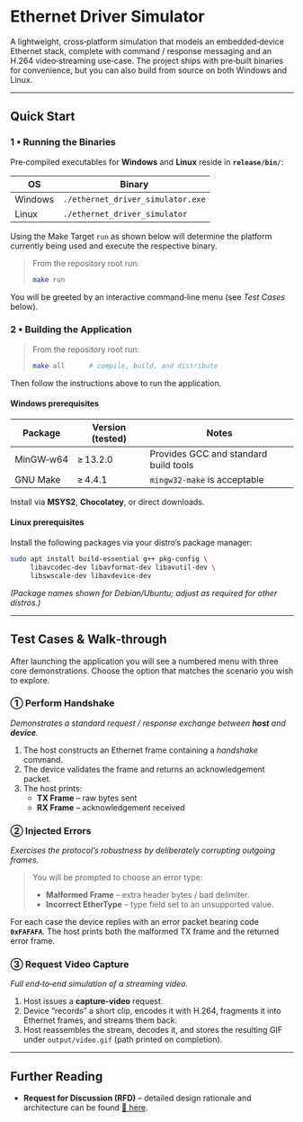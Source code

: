 # Ethernet Driver Simulator

A lightweight, cross‑platform simulation that models an embedded‑device Ethernet stack, complete with command / response messaging and an H.264 video‑streaming use‑case. The project ships with pre‑built binaries for convenience, but you can also build from source on both Windows and Linux.

---

## Quick Start

### 1 ▪ Running the Binaries
Pre‑compiled executables for **Windows** and **Linux** reside in **`release/bin/`**:

| OS | Binary |
|-----|---------|
| Windows | `./ethernet_driver_simulator.exe` |
| Linux   | `./ethernet_driver_simulator`     |

Using the Make Target `run` as shown below will determine the platform currently being used and execute the respective binary.

> From the repository root run:
> ```bash
> make run
> ```

You will be greeted by an interactive command‑line menu (see *Test Cases* below).

### 2 ▪ Building the Application

> From the repository root run:
> ```bash
> make all      # compile, build, and distribute
> ```

Then follow the instructions above to run the application.

#### Windows prerequisites
| Package | Version (tested) | Notes |
|---------|------------------|-------|
| MinGW‑w64 | ≥ 13.2.0 | Provides GCC and standard build tools |
| GNU Make  | ≥ 4.4.1  | `mingw32-make` is acceptable |

Install via **MSYS2**, **Chocolatey**, or direct downloads.

#### Linux prerequisites
Install the following packages via your distro’s package manager:

```bash
sudo apt install build-essential g++ pkg-config \
     libavcodec-dev libavformat-dev libavutil-dev \
     libswscale-dev libavdevice-dev
```
*(Package names shown for Debian/Ubuntu; adjust as required for other distros.)*

---

## Test Cases & Walk‑through
After launching the application you will see a numbered menu with three core demonstrations. Choose the option that matches the scenario you wish to explore.

### ① Perform Handshake
*Demonstrates a standard request / response exchange between **host** and **device**.*

1. The host constructs an Ethernet frame containing a *handshake* command.
2. The device validates the frame and returns an acknowledgement packet.
3. The host prints:
   * **TX Frame** – raw bytes sent
   * **RX Frame** – acknowledgement received

### ② Injected Errors
*Exercises the protocol’s robustness by deliberately corrupting outgoing frames.*

> You will be prompted to choose an error type:
>
> * **Malformed Frame** – extra header bytes / bad delimiter.
> * **Incorrect EtherType** – type field set to an unsupported value.

For each case the device replies with an error packet bearing code **`0xFAFAFA`**. The host prints both the malformed TX frame and the returned error frame.

### ③ Request Video Capture
*Full end‑to‑end simulation of a streaming video.*

1. Host issues a **capture‑video** request.
2. Device “records” a short clip, encodes it with H.264, fragments it into Ethernet frames, and streams them back.
3. Host reassembles the stream, decodes it, and stores the resulting GIF under `output/video.gif` (path printed on completion).

---

## Further Reading
* **Request for Discussion (RFD)** – detailed design rationale and architecture can be found [📄 here](https://github.com/bschmisseur/Ethernet_Driver_Simulation/wiki/Request-for-Discussion).
